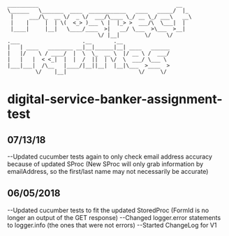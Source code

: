     __________                                            __
    \______   \_______  ____  ____________   ____   _____/  |_
     |     ___/\_  __ \/  _ \/  ___/\____ \_/ __ \_/ ___\   __\
     |    |     |  | \(  <_> )___ \ |  |_> >  ___/\  \___|  |
     |____|     |__|   \____/____  >|   __/ \___  >\___  >__|
                                 \/ |__|        \/     \/
    .___                    .__       .__
    |   | ____   ________ __|__|______|__| ____   ______
    |   |/    \ / ____/  |  \  \_  __ \  |/ __ \ /  ___/
    |   |   |  < <_|  |  |  /  ||  | \/  \  ___/ \___ \
    |___|___|  /\__   |____/|__||__|  |__|\___  >____  >
             \/    |__|                       \/     \/

# digital-service-banker-assignment-test

## 07/13/18
--Updated cucumber tests again to only check email address accuracy because of updated SProc
(New SProc will only grab information by emailAddress, so the first/last name may not necessarily be accurate)

## 06/05/2018
--Updated cucumber tests to fit the updated StoredProc (FormId is no longer an output of the GET response)
--Changed logger.error statements to logger.info (the ones that were not errors)
--Started ChangeLog for V1
